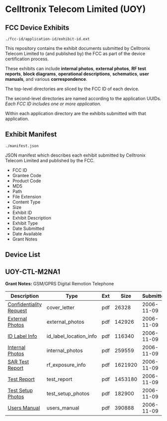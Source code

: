 # Celltronix Telecom Limited (UOY)
## FCC Device Exhibits

```
./fcc-id/application-id/exhibit-id.ext
```

This repository contains the exhibit documents submitted by Celltronix Telecom Limited to (and published by) the FCC as part of the device certification process.

These exhibits can include **internal photos**, **external photos**, **RF test reports**, **block diagrams**, **operational descriptions**, **schematics**, **user manuals**, and various **correspondence**.

The top-level directories are sliced by the FCC ID of each device.

The second-level directories are named according to the application UUIDs. *Each FCC ID includes one or more application.*

Within each application directory are the exhibits submitted with that application. 

## Exhibit Manifest

```
./manifest.json
```

JSON manifest which describes each exhibit submitted by Celltronix Telecom Limited and published by the FCC.

- FCC ID
- Grantee Code
- Product Code
- MD5
- Path
- File Extension
- Content Type
- Size
- Exhibit ID
- Exhibit Description
- Exhibit Type
- Date Submitted
- Date Available
- Grant Notes

## Device List
## UOY-CTL-M2NA1
**Grant Notes:** GSM/GPRS Digital Remotion Telephone

| Description | Type | Ext | Size | Submitted | Available |
| ----------- | ---- | --- | ---- | --------- | --------- |
| [Confidentiality Request](UOY-CTL-M2NA1/ca749ef4651e81bb88b32d4a6962d604/726164.pdf) | cover_letter | pdf | 26328 | 2006-11-09 | 2006-11-09 |
| [External Photos](UOY-CTL-M2NA1/ca749ef4651e81bb88b32d4a6962d604/726165.pdf) | external_photos | pdf | 142926 | 2006-11-09 | 2006-11-09 |
| [ID Label Info](UOY-CTL-M2NA1/ca749ef4651e81bb88b32d4a6962d604/726168.pdf) | id_label_location_info | pdf | 116340 | 2006-11-09 | 2006-11-09 |
| [Internal Photos](UOY-CTL-M2NA1/ca749ef4651e81bb88b32d4a6962d604/726167.pdf) | internal_photos | pdf | 259559 | 2006-11-09 | 2006-11-09 |
| [SAR Test Report](UOY-CTL-M2NA1/ca749ef4651e81bb88b32d4a6962d604/726170.pdf) | rf_exposure_info | pdf | 1621920 | 2006-11-09 | 2006-11-09 |
| [Test Report](UOY-CTL-M2NA1/ca749ef4651e81bb88b32d4a6962d604/726166.pdf) | test_report | pdf | 1453180 | 2006-11-09 | 2006-11-09 |
| [Test Setup Photos](UOY-CTL-M2NA1/ca749ef4651e81bb88b32d4a6962d604/726171.pdf) | test_setup_photos | pdf | 182900 | 2006-11-09 | 2006-11-09 |
| [Users Manual](UOY-CTL-M2NA1/ca749ef4651e81bb88b32d4a6962d604/726173.pdf) | users_manual | pdf | 390888 | 2006-11-09 | 2006-11-09 |
